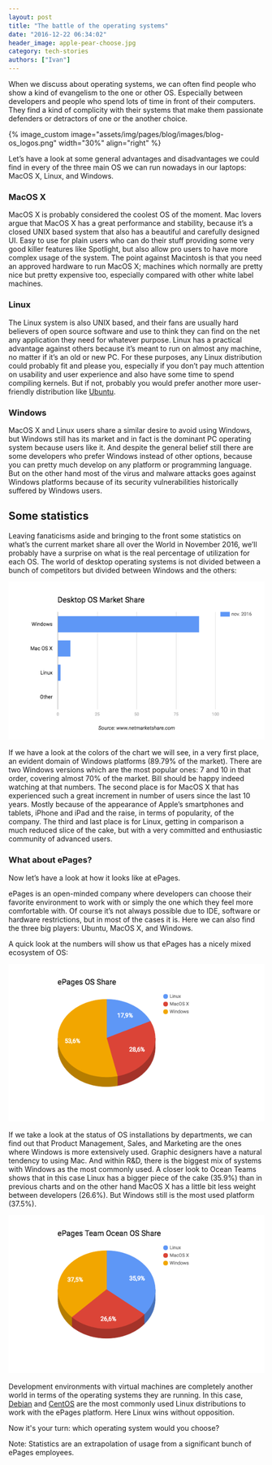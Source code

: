 ```yaml
---
layout: post
title: "The battle of the operating systems"
date: "2016-12-22 06:34:02"
header_image: apple-pear-choose.jpg
category: tech-stories
authors: ["Ivan"]
---
```


When we discuss about operating systems, we can often find people who show a kind of evangelism to the one or other OS.
Especially between developers and people who spend lots of time in front of their computers.
They find a kind of complicity with their systems that make them passionate defenders or detractors of one or the another choice.

{% image_custom image="assets/img/pages/blog/images/blog-os_logos.png" width="30%" align="right" %}

Let’s have a look at some general advantages and disadvantages we could find in every of the three main OS we can run nowadays in our laptops: MacOS X, Linux, and Windows.

### MacOS X

MacOS X is probably considered the coolest OS of the moment.
Mac lovers argue that MacOS X has a great performance and stability, because it’s a closed UNIX based system that also has a beautiful and carefully designed UI.
Easy to use for plain users who can do their stuff providing some very good killer features like Spotlight, but also allow pro users to have more complex usage of the system.
The point against Macintosh is that you need an approved hardware to run MacOS X; machines which normally are pretty nice but pretty expensive too, especially compared with other white label machines.

### Linux

The Linux system is also UNIX based, and their fans are usually hard believers of open source software and use to think they can find on the net any application they need for whatever purpose.
Linux has a practical advantage against others because it’s meant to run on almost any machine, no matter if it’s an old or new PC.
For these purposes, any Linux distribution could probably fit and please you, especially if you don’t pay much attention on usability and user experience and also have some time to spend compiling kernels.
But if not, probably you would prefer another more user-friendly distribution like [Ubuntu](https://www.ubuntu.com/).

### Windows

MacOS X and Linux users share a similar desire to avoid using Windows, but Windows still has its market and in fact is the dominant PC operating system because users like it.
And despite the general belief still there are some developers who prefer Windows instead of other options, because you can pretty much develop on any platform or programming language.
But on the other hand most of the virus and malware attacks goes against Windows platforms because of its security vulnerabilities historically suffered by Windows users.

## Some statistics

Leaving fanaticisms aside and bringing to the front some statistics on what’s the current market share all over the World in November 2016, we’ll probably have a surprise on what is the real percentage of utilization for each OS. The world of desktop operating systems is not divided between a bunch of competitors but divided between Windows and the others:

![](/assets/img/pages/blog/images/blog-os_market_share_01.png)

If we have a look at the colors of the chart we will see, in a very first place, an evident domain of Windows platforms (89.79% of the market). There are two Windows versions which are the most popular ones: 7 and 10 in that order, covering almost 70% of the market.
Bill should be happy indeed watching at that numbers.
The second place is for MacOS X that has experienced such a great increment in number of users since the last 10 years. Mostly because of the appearance of Apple’s smartphones and tablets, iPhone and iPad and the raise, in terms of popularity, of the company.
The third and last place is for Linux, getting in comparison a much reduced slice of the cake, but with a very committed and enthusiastic community of advanced users.

### What about ePages?

Now let’s have a look at how it looks like at ePages.

ePages is an open-minded company where developers can choose their favorite environment to work with or simply the one which they feel more comfortable with.
Of course it’s not always possible due to IDE, software or hardware restrictions, but in most of the cases it is.
Here we can also find the three big players: Ubuntu, MacOS X, and Windows.

A quick look at the numbers will show us that ePages has a nicely mixed ecosystem of OS:

![](/assets/img/pages/blog/images/blog-os_market_share_02.png)

If we take a look at the status of OS installations by departments, we can find out that Product Management, Sales, and Marketing are the ones where Windows is more extensively used.
Graphic designers have a natural tendency to using Mac.
And within R&D, there is the biggest mix of systems with Windows as the most commonly used.
A closer look to Ocean Teams shows that in this case Linux has a bigger piece of the cake (35.9%) than in previous charts and on the other hand MacOS X has a little bit less weight between developers (26.6%).
But Windows still is the most used platform (37.5%).

![](/assets/img/pages/blog/images/blog-os_market_share_03.png)

Development environments with virtual machines are completely another world in terms of the operating systems they are running.
In this case, [Debian](https://www.debian.org/) and [CentOS](https://www.centos.org/) are the most commonly used Linux distributions to work with the ePages platform.
Here Linux wins without opposition.


Now it's your turn: which operating system would you choose?



Note: Statistics are an extrapolation of usage from a significant bunch of ePages employees.
